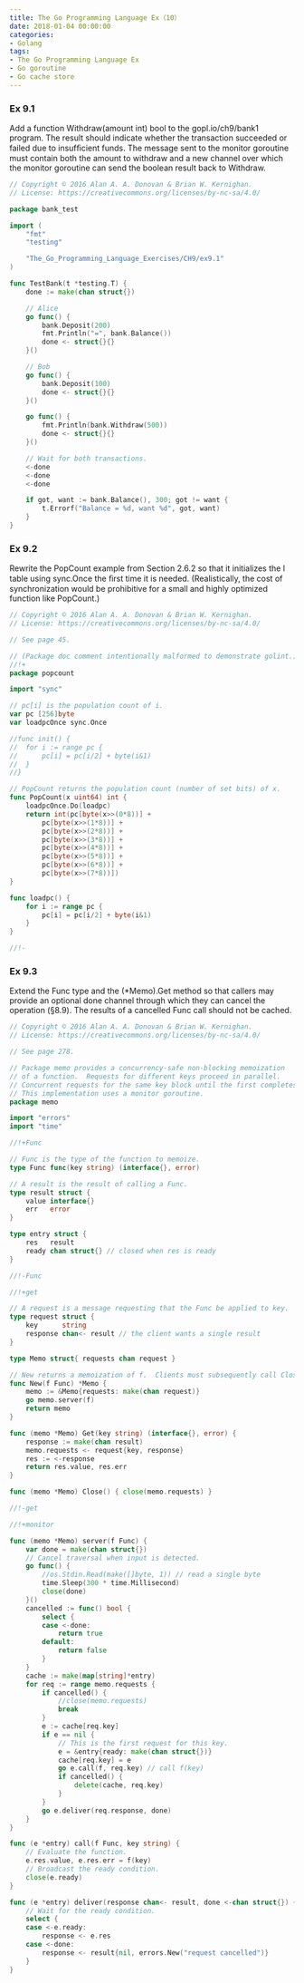 ```yaml
---
title: The Go Programming Language Ex（10）
date: 2018-01-04 00:00:00
categories:
- Golang
tags:
- The Go Programming Language Ex
- Go goroutine
- Go cache store
---
```


### Ex 9.1

Add a function Withdraw(amount int) bool to the gopl.io/ch9/bank1 program. The result should indicate whether the transaction succeeded or failed due to insufﬁcient funds. The message sent to the monitor goroutine must contain both the amount to withdraw and a new channel over which the monitor goroutine can send the boolean result back to Withdraw.

<!-- more -->

```go
// Copyright © 2016 Alan A. A. Donovan & Brian W. Kernighan.
// License: https://creativecommons.org/licenses/by-nc-sa/4.0/

package bank_test

import (
	"fmt"
	"testing"

	"The_Go_Programming_Language_Exercises/CH9/ex9.1"
)

func TestBank(t *testing.T) {
	done := make(chan struct{})

	// Alice
	go func() {
		bank.Deposit(200)
		fmt.Println("=", bank.Balance())
		done <- struct{}{}
	}()

	// Bob
	go func() {
		bank.Deposit(100)
		done <- struct{}{}
	}()

	go func() {
		fmt.Println(bank.Withdraw(500))
		done <- struct{}{}
	}()

	// Wait for both transactions.
	<-done
	<-done
	<-done

	if got, want := bank.Balance(), 300; got != want {
		t.Errorf("Balance = %d, want %d", got, want)
	}
}
```

### Ex 9.2

Rewrite the PopCount example from Section 2.6.2 so that it initializes the l table using sync.Once the ﬁrst time it is needed. (Realistically, the cost of synchronization would be prohibitive for a small and highly optimized function like PopCount.)

```go
// Copyright © 2016 Alan A. A. Donovan & Brian W. Kernighan.
// License: https://creativecommons.org/licenses/by-nc-sa/4.0/

// See page 45.

// (Package doc comment intentionally malformed to demonstrate golint.)
//!+
package popcount

import "sync"

// pc[i] is the population count of i.
var pc [256]byte
var loadpcOnce sync.Once

//func init() {
//	for i := range pc {
//		pc[i] = pc[i/2] + byte(i&1)
//	}
//}

// PopCount returns the population count (number of set bits) of x.
func PopCount(x uint64) int {
	loadpcOnce.Do(loadpc)
	return int(pc[byte(x>>(0*8))] +
		pc[byte(x>>(1*8))] +
		pc[byte(x>>(2*8))] +
		pc[byte(x>>(3*8))] +
		pc[byte(x>>(4*8))] +
		pc[byte(x>>(5*8))] +
		pc[byte(x>>(6*8))] +
		pc[byte(x>>(7*8))])
}

func loadpc() {
	for i := range pc {
		pc[i] = pc[i/2] + byte(i&1)
	}
}

//!-

```



### Ex 9.3

Extend the Func type and the (*Memo).Get method so that callers may provide an optional done channel through which they can cancel the operation (§8.9). The results of a cancelled Func call should not be cached.

```go
// Copyright © 2016 Alan A. A. Donovan & Brian W. Kernighan.
// License: https://creativecommons.org/licenses/by-nc-sa/4.0/

// See page 278.

// Package memo provides a concurrency-safe non-blocking memoization
// of a function.  Requests for different keys proceed in parallel.
// Concurrent requests for the same key block until the first completes.
// This implementation uses a monitor goroutine.
package memo

import "errors"
import "time"

//!+Func

// Func is the type of the function to memoize.
type Func func(key string) (interface{}, error)

// A result is the result of calling a Func.
type result struct {
	value interface{}
	err   error
}

type entry struct {
	res   result
	ready chan struct{} // closed when res is ready
}

//!-Func

//!+get

// A request is a message requesting that the Func be applied to key.
type request struct {
	key      string
	response chan<- result // the client wants a single result
}

type Memo struct{ requests chan request }

// New returns a memoization of f.  Clients must subsequently call Close.
func New(f Func) *Memo {
	memo := &Memo{requests: make(chan request)}
	go memo.server(f)
	return memo
}

func (memo *Memo) Get(key string) (interface{}, error) {
	response := make(chan result)
	memo.requests <- request{key, response}
	res := <-response
	return res.value, res.err
}

func (memo *Memo) Close() { close(memo.requests) }

//!-get

//!+monitor

func (memo *Memo) server(f Func) {
	var done = make(chan struct{})
	// Cancel traversal when input is detected.
	go func() {
		//os.Stdin.Read(make([]byte, 1)) // read a single byte
		time.Sleep(300 * time.Millisecond)
		close(done)
	}()
	cancelled := func() bool {
		select {
		case <-done:
			return true
		default:
			return false
		}
	}
	cache := make(map[string]*entry)
	for req := range memo.requests {
		if cancelled() {
			//close(memo.requests)
			break
		}
		e := cache[req.key]
		if e == nil {
			// This is the first request for this key.
			e = &entry{ready: make(chan struct{})}
			cache[req.key] = e
			go e.call(f, req.key) // call f(key)
			if cancelled() {
				delete(cache, req.key)
			}
		}
		go e.deliver(req.response, done)
	}
}

func (e *entry) call(f Func, key string) {
	// Evaluate the function.
	e.res.value, e.res.err = f(key)
	// Broadcast the ready condition.
	close(e.ready)
}

func (e *entry) deliver(response chan<- result, done <-chan struct{}) {
	// Wait for the ready condition.
	select {
	case <-e.ready:
		response <- e.res
	case <-done:
		response <- result{nil, errors.New("request cancelled")}
	}
}
```


